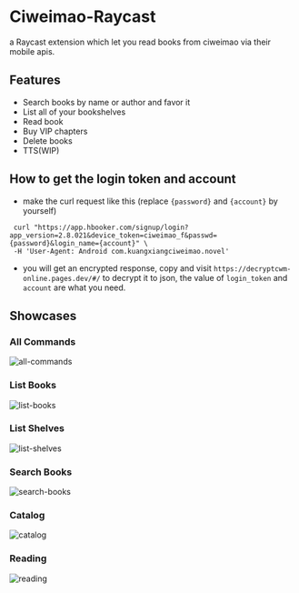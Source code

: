 # Ciweimao-Raycast

a Raycast extension which let you read books from ciweimao via their mobile apis.

## Features

- Search books by name or author and favor it
- List all of your bookshelves
- Read book
- Buy VIP chapters
- Delete books
- TTS(WIP)

## How to get the login token and account

- make the curl request like this (replace `{password}` and `{account}` by yourself)

```shell
 curl "https://app.hbooker.com/signup/login?app_version=2.8.021&device_token=ciweimao_f&passwd={password}&login_name={account}" \
 -H 'User-Agent: Android com.kuangxiangciweimao.novel'
```

- you will get an encrypted response, copy and visit `https://decryptcwm-online.pages.dev/#/` to decrypt it to json, the value of `login_token` and `account` are what you need.

## Showcases

### All Commands

![all-commands](https://user-images.githubusercontent.com/25399519/144173165-c457895b-36b3-47e1-8a5a-ae6b125ce4af.jpg)

### List Books

![list-books](https://user-images.githubusercontent.com/25399519/144173184-c886ddeb-6ddc-4446-8f1d-39bd87faa765.jpg)

### List Shelves

![list-shelves](https://user-images.githubusercontent.com/25399519/144173187-d33d71c4-5959-485e-b599-21f93b61367d.jpg)

### Search Books

![search-books](https://user-images.githubusercontent.com/25399519/144173191-b2db1f39-fee4-4c9e-bd7d-3f7af5c51be4.jpg)

### Catalog

![catalog](https://user-images.githubusercontent.com/25399519/144173179-7a4c173d-3733-4f90-af89-422b0604eacb.jpg)

### Reading

![reading](https://user-images.githubusercontent.com/25399519/144173188-b6acbb68-e9a1-4259-b716-3ff28b969c8c.jpg)
